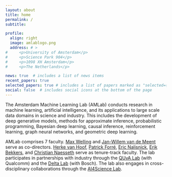```yaml
---
layout: about
title: home
permalink: /
subtitle: 

profile:
  align: right
  image: amlablogo.png
  address: # >
#     <p>University of Amsterdam</p>
#     <p>Science Park 904</p>
#     <p>1098 XH Amsterdam</p>
#     <p>The Netherlands</p>

news: true  # includes a list of news items
recent_papers: true
selected_papers: true # includes a list of papers marked as "selected={true}"
social: false  # includes social icons at the bottom of the page
---
```


The Amsterdam Machine Learning Lab (AMLab) conducts research in machine learning, artificial intelligence, and its applications to large scale data domains in science and industry. This includes the development of deep generative models, methods for approximate inference, probabilistic programming, Bayesian deep learning, causal inference, reinforcement learning, graph neural networks, and geometric deep learning. 

AMLab comprises 7 faculty. [Max Welling](https://staff.fnwi.uva.nl/m.welling/) and [Jan-Willem van de Meent](https://jwvdm.github.io/) serve as co-directors. [Herke van Hoof](https://staff.fnwi.uva.nl/h.c.vanhoof/homepage/), [Patrick Forré](), [Eric Nalisnick](https://enalisnick.github.io), [Erik Bekkers](https://erikbekkers.bitbucket.io/), and [Christian Naesseth](https://naesseth.github.io/) serve as tenure-track faculty. The lab participates in partnerships with industry through the [QUvA Lab](https://ivi.fnwi.uva.nl/quva/) (with Qualcomm) and the [Delta Lab](https://ivi.fnwi.uva.nl/uvaboschdeltalab/) (with Bosch). The lab also engages in cross-disciplinary collaborations through the [AI4Science Lab](https://ai4science-amsterdam.github.io/). 
